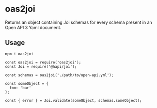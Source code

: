 # oas2joi

Returns an object containing Joi schemas for every schema present in an Open API 3 Yaml document.

## Usage

```
npm i oas2joi
```

```
const oas2joi = require('oas2joi');
const Joi = require('@hapi/joi');

const schemas = oas2joi('./path/to/open-api.yml');

const someObject = {
  foo: 'bar'
};

const { error } = Joi.validate(someObject, schemas.someObject);
```
